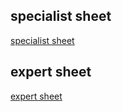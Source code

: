  ## specialist sheet 
[specialist sheet](https://docs.google.com/document/d/16PjGi9uiqcupo0wrS1F3r_DbiZ1knnydmdc5i75IAW4/edit?usp=sharing)

 ## expert sheet
[expert sheet](https://docs.google.com/document/d/14uZ_opzVYP8dHlxYXZBG8O8cC1Cuv02yqUcEaeRrsS8/edit?usp=sharing)

